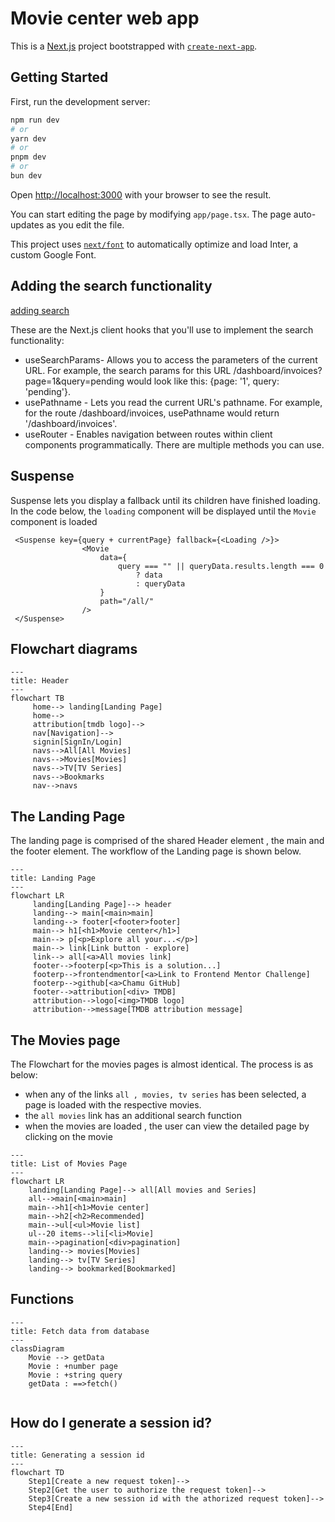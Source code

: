 # Movie center web app

This is a [Next.js](https://nextjs.org/) project bootstrapped with [`create-next-app`](https://github.com/vercel/next.js/tree/canary/packages/create-next-app).

## Getting Started

First, run the development server:

```bash
npm run dev
# or
yarn dev
# or
pnpm dev
# or
bun dev
```

Open [http://localhost:3000](http://localhost:3000) with your browser to see the result.

You can start editing the page by modifying `app/page.tsx`. The page auto-updates as you edit the file.

This project uses [`next/font`](https://nextjs.org/docs/basic-features/font-optimization) to automatically optimize and load Inter, a custom Google Font.

## Adding the search functionality

[adding search](https://nextjs.org/learn/dashboard-app/adding-search-and-pagination#adding-the-search-functionality)

These are the Next.js client hooks that you'll use to implement the search functionality:

- useSearchParams- Allows you to access the parameters of the current URL. For example, the search params for this URL /dashboard/invoices?page=1&query=pending would look like this: {page: '1', query: 'pending'}.
- usePathname - Lets you read the current URL's pathname. For example, for the route /dashboard/invoices, usePathname would return '/dashboard/invoices'.
- useRouter - Enables navigation between routes within client components programmatically. There are multiple methods you can use.

## Suspense

Suspense lets you display a fallback until its children have finished loading.
In the code below, the `loading` component will be displayed until the `Movie` component is loaded

``` tsx
 <Suspense key={query + currentPage} fallback={<Loading />}>
                <Movie
                    data={
                        query === "" || queryData.results.length === 0
                            ? data
                            : queryData
                    }
                    path="/all/"
                />
 </Suspense>
```

## Flowchart diagrams

```mermaid
---
title: Header
---
flowchart TB
     home--> landing[Landing Page]
     home-->      
     attribution[tmdb logo]-->       
     nav[Navigation]-->
     signin[SignIn/Login]
     navs-->All[All Movies]
     navs-->Movies[Movies]
     navs-->TV[TV Series]
     navs-->Bookmarks
     nav-->navs
```

## The Landing Page

The landing page is comprised of the shared Header element , the main and the footer element. The workflow of the Landing page is shown below.

```mermaid
---
title: Landing Page
---
flowchart LR
     landing[Landing Page]--> header
     landing--> main[<main>main]
     landing--> footer[<footer>footer]
     main--> h1[<h1>Movie center</h1>]
     main--> p[<p>Explore all your...</p>]
     main--> link[Link button - explore]
     link--> all[<a>All movies link]
     footer-->footerp[<p>This is a solution...]
     footerp-->frontendmentor[<a>Link to Frontend Mentor Challenge]
     footerp-->github[<a>Chamu GitHub]
     footer-->attribution[<div> TMDB]
     attribution-->logo[<img>TMDB logo]
     attribution-->message[TMDB attribution message]
```

## The Movies page

The Flowchart for the movies pages is almost identical. The process is as below:

- when any of the links `all , movies, tv series` has been selected, a page is loaded with the respective movies.
- the `all movies` link has an additional search function
- when the movies are loaded , the user can view the detailed page by clicking on the movie

```mermaid
---
title: List of Movies Page
---
flowchart LR
    landing[Landing Page]--> all[All movies and Series]
    all-->main[<main>main]
    main-->h1[<h1>Movie center]
    main-->h2[<h2>Recommended]
    main-->ul[<ul>Movie list]
    ul--20 items-->li[<li>Movie]    
    main-->pagination[<div>pagination]
    landing--> movies[Movies]
    landing--> tv[TV Series]
    landing--> bookmarked[Bookmarked]
```

## Functions

```mermaid
---
title: Fetch data from database
---
classDiagram
    Movie --> getData    
    Movie : +number page
    Movie : +string query
    getData : ==>fetch()    
    
```

## How do I generate a session id?

```mermaid
---
title: Generating a session id
---
flowchart TD
    Step1[Create a new request token]-->
    Step2[Get the user to authorize the request token]-->
    Step3[Create a new session id with the athorized request token]-->
    Step4[End]
```
